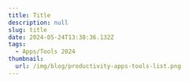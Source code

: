 ```yaml
---
title: Title
description: null
slug: title
date: 2024-05-24T13:38:36.132Z
tags:
  - Apps/Tools 2024
thumbnail:
  url: /img/blog/productivity-apps-tools-list.png
---
```

